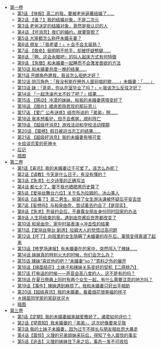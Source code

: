 - [第一卷](/【好消息】我的不起眼未婚妻在家有够可爱(【喜讯】我的土妹子未婚妻，在家时却过于可爱)-作者：冰高悠/第一卷)
  - [第1话 【快报】高二的我，要被老爸逼著结婚了……](/【好消息】我的不起眼未婚妻在家有够可爱(【喜讯】我的土妹子未婚妻，在家时却过于可爱)-作者：冰高悠/第一卷/第1话%20【快报】高二的我，要被老爸逼著结婚了…….md)
  - [第2话 【谁？】我的结婚对象，不是二次元](/【好消息】我的不起眼未婚妻在家有够可爱(【喜讯】我的土妹子未婚妻，在家时却过于可爱)-作者：冰高悠/第一卷/第2话%20【谁？】我的结婚对象，不是二次元.md)
  - [第3话 老爸决定的结婚对象，竟然是我认识的人](/【好消息】我的不起眼未婚妻在家有够可爱(【喜讯】我的土妹子未婚妻，在家时却过于可爱)-作者：冰高悠/第一卷/第3话%20老爸决定的结婚对象，竟然是我认识的人.md)
  - [第4话 【坏消息】我们的婚约，就要穿帮了](/【好消息】我的不起眼未婚妻在家有够可爱(【喜讯】我的土妹子未婚妻，在家时却过于可爱)-作者：冰高悠/第一卷/第4话%20【坏消息】我们的婚约，就要穿帮了.md)
  - [第5话 大家都怎么称呼未婚夫妻？](/【好消息】我的不起眼未婚妻在家有够可爱(【喜讯】我的土妹子未婚妻，在家时却过于可爱)-作者：冰高悠/第一卷/第5话%20大家都怎么称呼未婚夫妻？.md)
  - [第6话 朋友：「我老婆！」←会不会太装熟？](/【好消息】我的不起眼未婚妻在家有够可爱(【喜讯】我的土妹子未婚妻，在家时却过于可爱)-作者：冰高悠/第一卷/第6话%20朋友：「我老婆！」←会不会太装熟？.md)
  - [第7话 【救命】我明明不抢手，却被怀疑劈腿……](/【好消息】我的不起眼未婚妻在家有够可爱(【喜讯】我的土妹子未婚妻，在家时却过于可爱)-作者：冰高悠/第一卷/第7话%20【救命】我明明不抢手，却被怀疑劈腿…….md)
  - [第8话 「啊，这会永眠吧」的叫人起床方式有何特徵](/【好消息】我的不起眼未婚妻在家有够可爱(【喜讯】我的土妹子未婚妻，在家时却过于可爱)-作者：冰高悠/第一卷/第8话%20「啊，这会永眠吧」的叫人起床方式有何特徵.md)
  - [第9话 【急徵】和未婚妻一起睡而不会激发兽欲的方法](/【好消息】我的不起眼未婚妻在家有够可爱(【喜讯】我的土妹子未婚妻，在家时却过于可爱)-作者：冰高悠/第一卷/第9话%20【急徵】和未婚妻一起睡而不会激发兽欲的方法.md)
  - [第10话 和未婚妻共度一晚的结果……](/【好消息】我的不起眼未婚妻在家有够可爱(【喜讯】我的土妹子未婚妻，在家时却过于可爱)-作者：冰高悠/第一卷/第10话%20和未婚妻共度一晚的结果…….md)
  - [第11话 开朗角色邀我，我该怎么拒绝才好？](/【好消息】我的不起眼未婚妻在家有够可爱(【喜讯】我的土妹子未婚妻，在家时却过于可爱)-作者：冰高悠/第一卷/第11话%20开朗角色邀我，我该怎么拒绝才好？.md)
  - [第12话 阴沉角色：「我没有能在圈外人面前唱的歌……」未婚妻：「……」](/【好消息】我的不起眼未婚妻在家有够可爱(【喜讯】我的土妹子未婚妻，在家时却过于可爱)-作者：冰高悠/第一卷/第12话%20阴沉角色：「我没有能在圈外人面前唱的歌……」未婚妻：「……」.md)
  - [第13话 妹：「哥哥，你从在室毕业了吗？」←我该怎么反驳才好？](/【好消息】我的不起眼未婚妻在家有够可爱(【喜讯】我的土妹子未婚妻，在家时却过于可爱)-作者：冰高悠/第一卷/第13话%20妹：「哥哥，你从在室毕业了吗？」←我该怎么反驳才好？.md)
  - [第14话 「一起洗澡也太不妙了吧？」结果……](/【好消息】我的不起眼未婚妻在家有够可爱(【喜讯】我的土妹子未婚妻，在家时却过于可爱)-作者：冰高悠/第一卷/第14话%20「一起洗澡也太不妙了吧？」结果…….md)
  - [第15话 【感动】冷漠的妹妹，和我的未婚妻感情变好了](/【好消息】我的不起眼未婚妻在家有够可爱(【喜讯】我的土妹子未婚妻，在家时却过于可爱)-作者：冰高悠/第一卷/第15话%20【感动】冷漠的妹妹，和我的未婚妻感情变好了.md)
  - [第16话 【图片】裙底若隐若现的那玩意儿](/【好消息】我的不起眼未婚妻在家有够可爱(【喜讯】我的土妹子未婚妻，在家时却过于可爱)-作者：冰高悠/第一卷/第16话%20【图片】裙底若隐若现的那玩意儿.md)
  - [第17话 【爱广 公布谜底】结奈所说的「弟弟」啊……](/【好消息】我的不起眼未婚妻在家有够可爱(【喜讯】我的土妹子未婚妻，在家时却过于可爱)-作者：冰高悠/第一卷/第17话%20【爱广%20公布谜底】结奈所说的「弟弟」啊…….md)
  - [第18话 我本想看护，但不会煮粥，顺利阵亡](/【好消息】我的不起眼未婚妻在家有够可爱(【喜讯】我的土妹子未婚妻，在家时却过于可爱)-作者：冰高悠/第一卷/第18话%20我本想看护，但不会煮粥，顺利阵亡.md)
  - [第19话 【超级坏消息】游戏活动和学校活动撞期](/【好消息】我的不起眼未婚妻在家有够可爱(【喜讯】我的土妹子未婚妻，在家时却过于可爱)-作者：冰高悠/第一卷/第19话%20【超级坏消息】游戏活动和学校活动撞期.md)
  - [第20话 【震撼】假日被迫当志工的结果……](/【好消息】我的不起眼未婚妻在家有够可爱(【喜讯】我的土妹子未婚妻，在家时却过于可爱)-作者：冰高悠/第一卷/第20话%20【震撼】假日被迫当志工的结果…….md)
  - [第21话 【超级好消息】我的未婚妻有够可爱](/【好消息】我的不起眼未婚妻在家有够可爱(【喜讯】我的土妹子未婚妻，在家时却过于可爱)-作者：冰高悠/第一卷/第21话%20【超级好消息】我的未婚妻有够可爱.md)
  - [☆给谈恋爱的死神☆](/【好消息】我的不起眼未婚妻在家有够可爱(【喜讯】我的土妹子未婚妻，在家时却过于可爱)-作者：冰高悠/第一卷/☆给谈恋爱的死神☆.md)
  - [后记](/【好消息】我的不起眼未婚妻在家有够可爱(【喜讯】我的土妹子未婚妻，在家时却过于可爱)-作者：冰高悠/第一卷/后记.md)
  - [插图](/【好消息】我的不起眼未婚妻在家有够可爱(【喜讯】我的土妹子未婚妻，在家时却过于可爱)-作者：冰高悠/第一卷/插图.md)
- [第二卷](/【好消息】我的不起眼未婚妻在家有够可爱(【喜讯】我的土妹子未婚妻，在家时却过于可爱)-作者：冰高悠/第二卷)
  - [第1话【喜讯】我的未婚妻过于可爱了，该怎么办呢？](/【好消息】我的不起眼未婚妻在家有够可爱(【喜讯】我的土妹子未婚妻，在家时却过于可爱)-作者：冰高悠/第二卷/第1话【喜讯】我的未婚妻过于可爱了，该怎么办呢？.md)
  - [第2话【请教】今天是什么日子，有没有懂的？](/【好消息】我的不起眼未婚妻在家有够可爱(【喜讯】我的土妹子未婚妻，在家时却过于可爱)-作者：冰高悠/第二卷/第2话【请教】今天是什么日子，有没有懂的？.md)
  - [第3话【急求】七夕诗笺的正确写法](/【好消息】我的不起眼未婚妻在家有够可爱(【喜讯】我的土妹子未婚妻，在家时却过于可爱)-作者：冰高悠/第二卷/第3话【急求】七夕诗笺的正确写法.md)
  - [第4话 都七夕了，要不我也晒晒黑历史算了](/【好消息】我的不起眼未婚妻在家有够可爱(【喜讯】我的土妹子未婚妻，在家时却过于可爱)-作者：冰高悠/第二卷/第4话%20都七夕了，要不我也晒晒黑历史算了.md)
  - [第5话【爱丽丝舞台六位】关于名为拉姆的，冰山美人](/【好消息】我的不起眼未婚妻在家有够可爱(【喜讯】我的土妹子未婚妻，在家时却过于可爱)-作者：冰高悠/第二卷/第5话【爱丽丝舞台六位】关于名为拉姆的，冰山美人.md)
  - [第6话【出事了】高二男生，偷窥了女生游泳课被怀疑后平安去世](/【好消息】我的不起眼未婚妻在家有够可爱(【喜讯】我的土妹子未婚妻，在家时却过于可爱)-作者：冰高悠/第二卷/第6话【出事了】高二男生，偷窥了女生游泳课被怀疑后平安去世.md)
  - [第7话【妄想吗】与和泉由奈，尝试着去约会了【是现实】](/【好消息】我的不起眼未婚妻在家有够可爱(【喜讯】我的土妹子未婚妻，在家时却过于可爱)-作者：冰高悠/第二卷/第7话【妄想吗】与和泉由奈，尝试着去约会了【是现实】.md)
  - [第8话【急求】乔装约会后，不暴露女朋友身份同时回家的办法](/【好消息】我的不起眼未婚妻在家有够可爱(【喜讯】我的土妹子未婚妻，在家时却过于可爱)-作者：冰高悠/第二卷/第8话【急求】乔装约会后，不暴露女朋友身份同时回家的办法.md)
  - [第9话 人生将结束的我，遇到由奈酱后世界都改变了](/【好消息】我的不起眼未婚妻在家有够可爱(【喜讯】我的土妹子未婚妻，在家时却过于可爱)-作者：冰高悠/第二卷/第9话%20人生将结束的我，遇到由奈酱后世界都改变了.md)
  - [第10话 和泉由奈，家中时装表演→冲击性的结果](/【好消息】我的不起眼未婚妻在家有够可爱(【喜讯】我的土妹子未婚妻，在家时却过于可爱)-作者：冰高悠/第二卷/第10话%20和泉由奈，家中时装表演→冲击性的结果.md)
  - [第11话【爱丽丝电台 剧透】拉姆大人的觉悟过高问题](/【好消息】我的不起眼未婚妻在家有够可爱(【喜讯】我的土妹子未婚妻，在家时却过于可爱)-作者：冰高悠/第二卷/第11话【爱丽丝电台%20剧透】拉姆大人的觉悟过高问题.md)
  - [第12话【坏了】向班里的女生隐瞒了未婚妻的存在后，事情变得离谱了起来](/【好消息】我的不起眼未婚妻在家有够可爱(【喜讯】我的土妹子未婚妻，在家时却过于可爱)-作者：冰高悠/第二卷/第12话【坏了】向班里的女生隐瞒了未婚妻的存在后，事情变得离谱了起来.md)
  - [第13话【修罗场速报】有未婚妻在的家中，突然闯入了辣妹……](/【好消息】我的不起眼未婚妻在家有够可爱(【喜讯】我的土妹子未婚妻，在家时却过于可爱)-作者：冰高悠/第二卷/第13话【修罗场速报】有未婚妻在的家中，突然闯入了辣妹…….md)
  - [第14话 妹妹真的特别火大的时候，你们会怎么办？](/【好消息】我的不起眼未婚妻在家有够可爱(【喜讯】我的土妹子未婚妻，在家时却过于可爱)-作者：冰高悠/第二卷/第14话%20妹妹真的特别火大的时候，你们会怎么办？.md)
  - [第15话 辣妹“喜欢他的吧？”未婚妻“so？”意料之外的展开](/【好消息】我的不起眼未婚妻在家有够可爱(【喜讯】我的土妹子未婚妻，在家时却过于可爱)-作者：冰高悠/第二卷/第15话%20辣妹“喜欢他的吧？”未婚妻“so？”意料之外的展开.md)
  - [第16话【绵苗结花】土妹子和辣妹关系变好的契机【二原桃乃】](/【好消息】我的不起眼未婚妻在家有够可爱(【喜讯】我的土妹子未婚妻，在家时却过于可爱)-作者：冰高悠/第二卷/第16话【绵苗结花】土妹子和辣妹关系变好的契机【二原桃乃】.md)
  - [第17话 打电话的时候——声音会高八度的人，这不是有的吗？](/【好消息】我的不起眼未婚妻在家有够可爱(【喜讯】我的土妹子未婚妻，在家时却过于可爱)-作者：冰高悠/第二卷/第17话%20打电话的时候——声音会高八度的人，这不是有的吗？.md)
  - [第18话 在夏日祭典上同时有两个女生一起，有什么需要注意的地方吗？](/【好消息】我的不起眼未婚妻在家有够可爱(【喜讯】我的土妹子未婚妻，在家时却过于可爱)-作者：冰高悠/第二卷/第18话%20在夏日祭典上同时有两个女生一起，有什么需要注意的地方吗？.md)
  - [第19话【事件】辣妹遇到麻烦了，我和未婚妻只好出手相助](/【好消息】我的不起眼未婚妻在家有够可爱(【喜讯】我的土妹子未婚妻，在家时却过于可爱)-作者：冰高悠/第二卷/第19话【事件】辣妹遇到麻烦了，我和未婚妻只好出手相助.md)
  - [第20话【超级喜讯】我的未婚妻，看着烟花很幸福的样子](/【好消息】我的不起眼未婚妻在家有够可爱(【喜讯】我的土妹子未婚妻，在家时却过于可爱)-作者：冰高悠/第二卷/第20话【超级喜讯】我的未婚妻，看着烟花很幸福的样子.md)
  - [☆绵苗同学家的家庭状况☆](/【好消息】我的不起眼未婚妻在家有够可爱(【喜讯】我的土妹子未婚妻，在家时却过于可爱)-作者：冰高悠/第二卷/☆绵苗同学家的家庭状况☆.md)
  - [插图](/【好消息】我的不起眼未婚妻在家有够可爱(【喜讯】我的土妹子未婚妻，在家时却过于可爱)-作者：冰高悠/第二卷/插图.md)
- [第三卷](/【好消息】我的不起眼未婚妻在家有够可爱(【喜讯】我的土妹子未婚妻，在家时却过于可爱)-作者：冰高悠/第三卷)
  - [第1话【定期】我的未婚妻越来越爱撒娇了，诸君如何评价？](/【好消息】我的不起眼未婚妻在家有够可爱(【喜讯】我的土妹子未婚妻，在家时却过于可爱)-作者：冰高悠/第三卷/第1话【定期】我的未婚妻越来越爱撒娇了，诸君如何评价？.md)
  - [第2话【望周知】我未婚妻的『弟弟』，这次好像要来见我](/【好消息】我的不起眼未婚妻在家有够可爱(【喜讯】我的土妹子未婚妻，在家时却过于可爱)-作者：冰高悠/第三卷/第2话【望周知】我未婚妻的『弟弟』，这次好像要来见我.md)
  - [第3话 我的土妹子未婚妻，因为过于不擅长与朋友相处而大暴走](/【好消息】我的不起眼未婚妻在家有够可爱(【喜讯】我的土妹子未婚妻，在家时却过于可爱)-作者：冰高悠/第三卷/第3话%20我的土妹子未婚妻，因为过于不擅长与朋友相处而大暴走.md)
  - [第4话【震惊】义理的兄弟姐妹来玩后，得知了令人震惊的事实](/【好消息】我的不起眼未婚妻在家有够可爱(【喜讯】我的土妹子未婚妻，在家时却过于可爱)-作者：冰高悠/第三卷/第4话【震惊】义理的兄弟姐妹来玩后，得知了令人震惊的事实.md)
  - [第5话【追击】义理的妹妹住下来之后，事态一发不可收拾](/【好消息】我的不起眼未婚妻在家有够可爱(【喜讯】我的土妹子未婚妻，在家时却过于可爱)-作者：冰高悠/第三卷/第5话【追击】义理的妹妹住下来之后，事态一发不可收拾.md)
